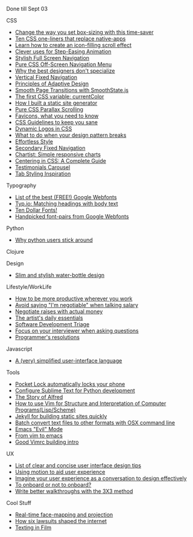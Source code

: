 Done till Sept 03


CSS
* [Change the way you set box-sizing with this time-saver](http://css-tricks.com/inheriting-box-sizing-probably-slightly-better-best-practice/)
* [Ten CSS one-liners that replace native-apps](http://alistapart.com/blog/post/ten-css-one-liners-to-replace-native-apps)
* [Learn how to create an icon-filling scroll effect](http://codyhouse.co/gem/icons-filling-effect/)
* [Clever uses for Step-Easing Animation](http://css-tricks.com/clever-uses-step-easing/)
* [Stylish Full Screen Navigation](http://codyhouse.co/gem/full-screen-pop-out-navigation/)
* [Pure CSS Off-Screen Navigation Menu](http://www.sitepoint.com/pure-css-off-screen-navigation-menu/)
* [Why the best designers don't specialize](http://www.hugeinc.com/ideas/perspective/why-the-best-designers-dont-specialize)
* [Vertical Fixed Navigation](http://codyhouse.co/gem/vertical-fixed-navigation/)
* [Principles of Adaptive Design](http://bradfrost.com/blog/post/the-principles-of-adaptive-design/)
* [Smooth Page Transitions with SmoothState.js](http://css-tricks.com/add-page-transitions-css-smoothstate-js/)
* [The first CSS variable: currentColor](http://demosthenes.info/blog/908/The-First-CSS-Variable-currentColor)
* [How I built a static site generator](http://dbushell.com/2014/07/09/how-i-built-a-static-site-generator/)
* [Pure CSS Parallax Scrolling](http://keithclark.co.uk/articles/pure-css-parallax-websites/)
* [Favicons, what you need to know](http://css-tricks.com/favicon-quiz/)
* [CSS Guidelines to keep you sane](http://cssguidelin.es/)
* [Dynamic Logos in CSS](http://rosedigital.co.uk/blog/2014/08/06/dynamic-logos-with-css.html)
* [What to do when your design pattern breaks](http://css-tricks.com/design-pattern-breaks/)
* [Effortless Style](http://vimeo.com/101718785)
* [Secondary Fixed Navigation](http://codyhouse.co/gem/secondary-fixed-navigation/)
* [Chartist: Simple responsive charts](http://gionkunz.github.io/chartist-js/)
* [Centering in CSS: A Complete Guide](http://css-tricks.com/centering-css-complete-guide/)
* [Testimonials Carousel](http://codyhouse.co/gem/client-testimonials-carousel/)
* [Tab Styling Inspiration](http://tympanus.net/codrops/2014/09/02/tab-styles-inspiration/)

Typography
* [List of the best (FREE!) Google Webfonts](http://hellohappy.org/beautiful-web-type/)
* [Typ.io: Matching headings with body text](http://lifehacker.com/typ-io-recommends-matching-fonts-for-better-design-1621067128)
* [Ten Dollar Fonts!](http://tendollarfonts.com/)
* [Handpicked font-pairs from Google Webfonts](http://femmebot.github.io/google-type/)

Python
* [Why python users stick around](http://nothingbutsnark.svbtle.com/why-i-dont-worry-about-pythons-popularity)

Clojure

Design
* [Slim and stylish water-bottle design](http://design-milk.com/slim-environmentally-responsible-reusable-water-bottle/)

Lifestyle/WorkLife
* [How to be more productive wherever you work](http://vsbabu.org/mt/archives/2014/08/15/how_to_beat_workday_blues.html)
* [Avoid saying "I'm negotiable" when talking salary](http://lifehacker.com/avoid-saying-im-negotiable-when-talking-salary-in-an-1621063265)
* [Negotiate raises with actual money](http://lifehacker.com/negotiate-the-raise-you-deserve-with-actual-money-not-1619273744)
* [The artist's daily essentials](http://lifehacker.com/the-artists-daily-essentials-bag-1619479222)
* [Software Development Triage](http://www.joelonsoftware.com/items/2012/07/09.html)
* [Focus on your interviewer when asking questions](http://lifehacker.com/focus-on-your-interviewer-s-opinion-to-avoid-dumb-quest-1619599437)
* [Programmer's resolutions](http://matt.might.net/articles/programmers-resolutions/)

Javascript
* [A (very) simplified user-interface language](http://uilang.com/)

Tools
* [Pocket Lock automatically locks your phone](http://lifehacker.com/pocket-lock-switches-phones-screen-on-off-when-you-aren-1620686296)
* [Configure Sublime Text for Python development](https://realpython.com/blog/python/setting-up-sublime-text-3-for-full-stack-python-development/)
* [The Story of Alfred](http://rosedigital.co.uk/blog/2014/08/06/dynamic-logos-with-css.html)
* [How to use Vim for Structure and Interpretation of Computer Programs(Lisp/Scheme)](http://usevim.com/2014/08/27/vim-sicp/)
* [Jekyll for building static sites quickly](http://code.tutsplus.com/tutorials/using-jekyll--cms-20956)
* [Batch convert text files to other formats with OSX command line](http://lifehacker.com/batch-convert-text-files-to-different-formats-in-termin-1628493934)
* [Emacs "Evil" Mode](http://usevim.com/2014/09/03/emacs-evil-mode/)
* [From vim to emacs](http://juanjoalvarez.net/es/detail/2014/sep/19/vim-emacsevil-chaotic-migration-guide/)
* [Good Vimrc building intro](http://bling.github.io/blog/2013/02/10/love-affair-with-vim/)

UX
* [List of clear and concise user interface design tips](http://bokardo.com/principles-of-user-interface-design/)
* [Using motion to aid user experience](http://paulstamatiou.com/design-provide-meaning-with-motion/)
* [Imagine your user experience as a conversation to design effectively](http://www.smashingmagazine.com/2014/07/21/how-do-you-design-interaction/)
* [To onboard or not to onboard?](http://www.smashingmagazine.com/2014/08/11/mobile-onboarding-beginners-guide/)
* [Write better walkthroughs with the 3X3 method](https://medium.com/@tomcavill/3x3-d6202ef7d077)

Cool Stuff
* [Real-time face-mapping and projection](http://www.theverge.com/2014/8/18/6030677/this-face-tracking-projection-is-the-craziest-thing-youll-see-today)
* [How six lawsuits shaped the internet](http://www.theverge.com/2014/8/19/6044679/the-six-lawsuits-that-shaped-the-internet)
* [Texting in Film](http://www.fubiz.net/en/2014/08/26/a-brief-look-at-texting-and-the-internet-in-film/)


